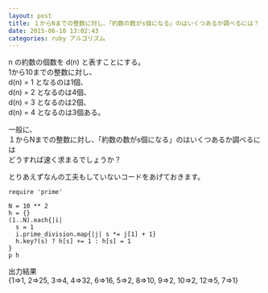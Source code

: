 ```yaml
---
layout: post
title: １からNまでの整数に対し、「約数の数がs個になる」のはいくつあるか調べるには？
date: 2015-06-10 13:02:43
categories: ruby アルゴリズム
---
```

<p>n の約数の個数を d(n) と表すことにする。<br>
1から10までの整数に対し、<br>
d(n) = 1 となるのは1個、<br>
d(n) = 2 となるのは4個、<br>
d(n) = 3 となるのは2個、<br>
d(n) = 4 となるのは3個ある。</p>

<p>一般に、<br>
１からNまでの整数に対し、「約数の数がs個になる」のはいくつあるか調べるには<br>
どうすれば速く求まるでしょうか？</p>

<p>とりあえずなんの工夫もしていないコードをあげておきます。</p>

```
require 'prime'

N = 10 ** 2
h = {}
(1..N).each{|i|
  s = 1
  i.prime_division.map{|j| s *= j[1] + 1}
  h.key?(s) ? h[s] += 1 : h[s] = 1
}
p h
```

<p>出力結果<br>
{1=>1, 2=>25, 3=>4, 4=>32, 6=>16, 5=>2, 8=>10, 9=>2, 10=>2, 12=>5, 7=>1}</p>
